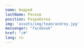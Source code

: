 ```yaml
---
name: Андрей
lastName: Рясков
position: Разработка
img: 'assets/img/team/andrey.jpg'
messenger: "facebook"
href: "/#"
lang: ru
---
```

